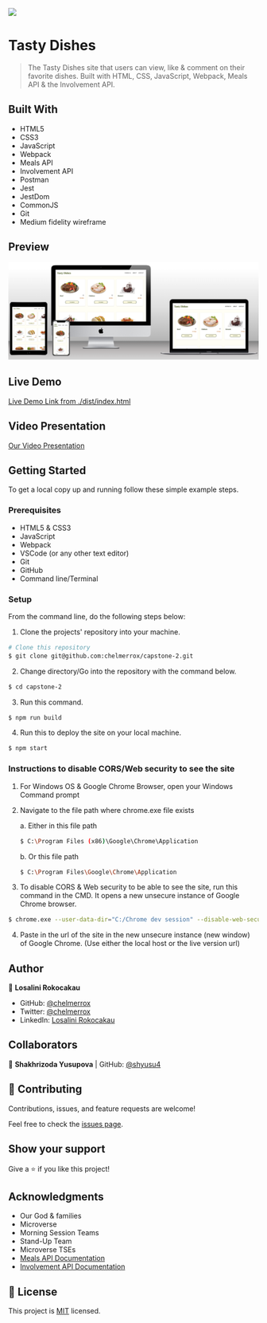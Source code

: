 ![](https://img.shields.io/badge/Microverse-blueviolet)

# Tasty Dishes

> The Tasty Dishes site that users can view, like & comment on their favorite dishes. Built with HTML, CSS, JavaScript, Webpack, Meals API & the Involvement API.

## Built With

- HTML5
- CSS3
- JavaScript
- Webpack
- Meals API
- Involvement API
- Postman
- Jest
- JestDom
- CommonJS
- Git
- Medium fidelity wireframe

## Preview

![Website preview](./preview.png)

## Live Demo

[Live Demo Link from ./dist/index.html](https://raw.githack.com/chelmerrox/capstone-2/comments-feature/dist/index.html)

## Video Presentation

[Our Video Presentation](https://drive.google.com/file/d/1SslhVUuj_avxqUBqyttCz0siSX6MpvB8/view?usp=sharing)

## Getting Started

To get a local copy up and running follow these simple example steps.

### Prerequisites

- HTML5 & CSS3 
- JavaScript
- Webpack
- VSCode (or any other text editor)
- Git
- GitHub
- Command line/Terminal

### Setup

From the command line, do the following steps below:

1. Clone the projects' repository into your machine.

```bash
# Clone this repository
$ git clone git@github.com:chelmerrox/capstone-2.git

```
2. Change directory/Go into the repository with the command below.

```bash
$ cd capstone-2

```

3. Run this command.

```bash
$ npm run build

```

4. Run this to deploy the site on your local machine.

```bash
$ npm start

```

### Instructions to disable CORS/Web security to see the site

1. For Windows OS & Google Chrome Browser, open your Windows Command prompt

2. Navigate to the file path where chrome.exe file exists

      a. Either in this file path

      ```bash
      $ C:\Program Files (x86)\Google\Chrome\Application

      ```

      b. Or this file path

      ```bash
      $ C:\Program Files\Google\Chrome\Application

      ```
3. To disable CORS & Web security to be able to see the site, run this command in the CMD. It opens a new unsecure instance of Google Chrome browser.

```bash
$ chrome.exe --user-data-dir="C:/Chrome dev session" --disable-web-security

```

4. Paste in the url of the site in the new unsecure instance (new window) of Google Chrome. (Use either the local host or the live version url)

## Author

👤 **Losalini Rokocakau**

- GitHub: [@chelmerrox](https://github.com/chelmerrox)
- Twitter: [@chelmerrox](https://twitter.com/chelmerrox)
- LinkedIn: [Losalini Rokocakau](https://linkedin.com/in/losalini-rokocakau)

## Collaborators

👤 **Shakhrizoda Yusupova** | GitHub: [@shyusu4](https://github.com/shyusu4)

## 🤝 Contributing

Contributions, issues, and feature requests are welcome!

Feel free to check the [issues page](https://github.com/chelmerrox/capstone-2/issues).

## Show your support

Give a ⭐️ if you like this project!

## Acknowledgments

- Our God & families
- Microverse
- Morning Session Teams
- Stand-Up Team
- Microverse TSEs
- [Meals API Documentation](https://www.themealdb.com/api.php)
- [Involvement API Documentation](https://www.notion.so/Involvement-API-869e60b5ad104603aa6db59e08150270)

## 📝 License

This project is [MIT](./MIT.md) licensed.
